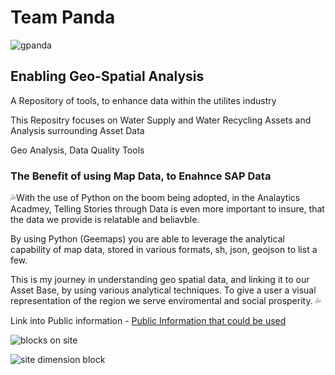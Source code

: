 # Team Panda
![gpanda](https://user-images.githubusercontent.com/98616502/171995107-0ec3b891-89b6-4fe6-9969-858381258d22.PNG)

## Enabling Geo-Spatial Analysis

A Repository of tools, to enhance data within the utilites industry 

This Repositry focuses on Water Supply and Water Recycling Assets and Analysis surrounding Asset Data

Geo Analysis, 
Data Quality Tools 


### **The Benefit of using Map Data, to Enahnce SAP Data**

💦With the use of Python on the boom being adopted, in the Analaytics Acadmey, Telling Stories through Data is even more important to insure, that the data we provide is relatable and beliavble. 

By using Python (Geemaps) you are able to leverage the analytical capability of map data, stored in various formats, sh, json, geojson to list a few.

This is my journey in understanding geo spatial data, and linking it to our Asset Base, by using various analytical techniques. To give a user a visual representation of the region we serve enviromental and social prosperity.
💦



Link into Public information - [Public Information that could be used](https://uwwtd.eu/United-Kingdom/treatment-plant/ukenanawtp000002/2012)

![blocks on site](https://user-images.githubusercontent.com/98616502/171998442-396e6554-9c27-4189-9838-2079e2d80fc6.PNG)


![site dimension block](https://user-images.githubusercontent.com/98616502/171998444-0fbf1ac7-ce7c-4737-aa37-3fc72f123a92.PNG)
